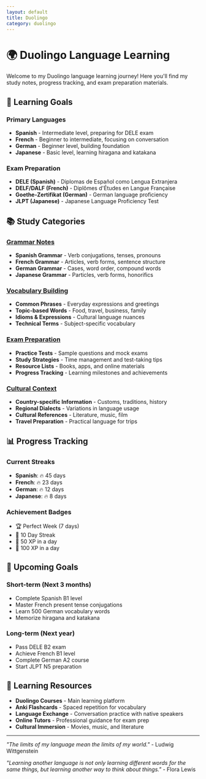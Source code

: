 ```yaml
---
layout: default
title: Duolingo
category: duolingo
---
```


# 🌍 Duolingo Language Learning

Welcome to my Duolingo language learning journey! Here you'll find my study notes, progress tracking, and exam preparation materials.

## 🎯 Learning Goals

### Primary Languages
- **Spanish** - Intermediate level, preparing for DELE exam
- **French** - Beginner to intermediate, focusing on conversation
- **German** - Beginner level, building foundation
- **Japanese** - Basic level, learning hiragana and katakana

### Exam Preparation
- **DELE (Spanish)** - Diplomas de Español como Lengua Extranjera
- **DELF/DALF (French)** - Diplômes d'Études en Langue Française
- **Goethe-Zertifikat (German)** - German language proficiency
- **JLPT (Japanese)** - Japanese Language Proficiency Test

## 📚 Study Categories

### [Grammar Notes](/duolingo/grammar/)
- **Spanish Grammar** - Verb conjugations, tenses, pronouns
- **French Grammar** - Articles, verb forms, sentence structure
- **German Grammar** - Cases, word order, compound words
- **Japanese Grammar** - Particles, verb forms, honorifics

### [Vocabulary Building](/duolingo/vocabulary/)
- **Common Phrases** - Everyday expressions and greetings
- **Topic-based Words** - Food, travel, business, family
- **Idioms & Expressions** - Cultural language nuances
- **Technical Terms** - Subject-specific vocabulary

### [Exam Preparation](/duolingo/exam-prep/)
- **Practice Tests** - Sample questions and mock exams
- **Study Strategies** - Time management and test-taking tips
- **Resource Lists** - Books, apps, and online materials
- **Progress Tracking** - Learning milestones and achievements

### [Cultural Context](/duolingo/culture/)
- **Country-specific Information** - Customs, traditions, history
- **Regional Dialects** - Variations in language usage
- **Cultural References** - Literature, music, film
- **Travel Preparation** - Practical language for trips

## 📊 Progress Tracking

### Current Streaks
- **Spanish**: 🔥 45 days
- **French**: 🔥 23 days
- **German**: 🔥 12 days
- **Japanese**: 🔥 8 days

### Achievement Badges
- 🏆 Perfect Week (7 days)
- 🎯 10 Day Streak
- 🌟 50 XP in a day
- 💎 100 XP in a day

## 🎯 Upcoming Goals

### Short-term (Next 3 months)
- Complete Spanish B1 level
- Master French present tense conjugations
- Learn 500 German vocabulary words
- Memorize hiragana and katakana

### Long-term (Next year)
- Pass DELE B2 exam
- Achieve French B1 level
- Complete German A2 course
- Start JLPT N5 preparation

## 📖 Learning Resources

- **Duolingo Courses** - Main learning platform
- **Anki Flashcards** - Spaced repetition for vocabulary
- **Language Exchange** - Conversation practice with native speakers
- **Online Tutors** - Professional guidance for exam prep
- **Cultural Immersion** - Movies, music, and literature

---

*"The limits of my language mean the limits of my world."* - Ludwig Wittgenstein

*"Learning another language is not only learning different words for the same things, but learning another way to think about things."* - Flora Lewis
